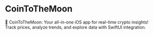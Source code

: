 # CoinToTheMoon
🚀 CoinToTheMoon: Your all-in-one iOS app for real-time crypto insights! Track prices, analyze trends, and explore data with SwiftUI integration.

